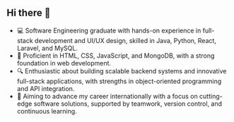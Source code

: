 ## Hi there 👋

- 💻 Software Engineering graduate with hands-on experience in full-stack development and UI/UX design, skilled in Java, Python, React, Laravel, and MySQL.
- 🌱 Proficient in HTML, CSS, JavaScript, and MongoDB, with a strong foundation in web development.
- 🔍 Enthusiastic about building scalable backend systems and innovative full-stack applications, with strengths in object-oriented programming and API integration.
- 🚀 Aiming to advance my career internationally with a focus on cutting-edge software solutions, supported by teamwork, version control, and continuous learning.


